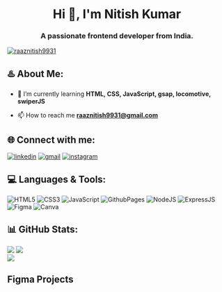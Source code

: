 
<h1 align="center">Hi 👋, I'm Nitish Kumar</h1>
<h3 align="center">A passionate frontend developer from India.</h3>


<p align="left"> <a href="https://github.com/ryo-ma/github-profile-trophy"><img src="https://github-profile-trophy.vercel.app/?username=raaznitish9931" alt="raaznitish9931" /></a> </p>



## ♨️ About Me:
- 🌱 I’m currently learning **HTML, CSS, JavaScript, gsap, locomotive, swiperJS**

- 📫 How to reach me **raaznitish9931@gmail.com**


## 🌐 Connect with me:
[![linkedin](https://img.shields.io/badge/linkedin-0A66C2?style=for-the-badge&logo=linkedin&logoColor=white)](https://twitter.com/https://www.linkedin.com/in/nitish-kumar-1a8403295/) [![gmail](https://img.shields.io/badge/Gmail-D14836?style=for-the-badge&amp;logo=gmail&amp;logoColor=white)](raaznitish9931@gmail.com) [![instagram](https://img.shields.io/badge/instagram-black?style=for-the-badge&logo=instagram&labelColor=%23000&color=%23E4405F&link=https%3A%2F%2Fwww.instagram.com%2Fiamashishgupta7%2F)](https://www.instagram.com/nitish_.63/)
<!-- [![portfolio](https://img.shields.io/badge/my_portfolio-000?style=for-the-badge&logo=ko-fi&logoColor=white)](https://muntahaportfolio.netlify.app/) -->

## 💻 Languages & Tools:
![HTML5](https://img.shields.io/badge/html5-%23E34F26.svg?style=for-the-badge&logo=html5&logoColor=white) ![CSS3](https://img.shields.io/badge/css3-%231572B6.svg?style=for-the-badge&logo=css3&logoColor=white) ![JavaScript](https://img.shields.io/badge/javascript-%23323330.svg?style=for-the-badge&logo=javascript&logoColor=%23F7DF1E) ![GithubPages](https://img.shields.io/badge/github%20pages-121013?style=for-the-badge&logo=github&logoColor=white) ![NodeJS](https://img.shields.io/badge/node.js-6DA55F?style=for-the-badge&logo=node.js&logoColor=white) ![ExpressJS](https://img.shields.io/badge/expressjs-black?style=for-the-badge&logo=express&logoColor=%23fff) ![Figma](https://img.shields.io/badge/figma-%23F24E1E.svg?style=for-the-badge&logo=figma&logoColor=white) ![Canva](https://img.shields.io/badge/Canva-%2300C4CC.svg?style=for-the-badge&logo=Canva&logoColor=white)

## 📊 GitHub Stats:

![](https://github-readme-stats.vercel.app/api?username=raaznitish9931&theme=radical&hide_border=true&include_all_commits=true&count_private=true) ![](https://github-readme-streak-stats.herokuapp.com/?user=raaznitish9931&theme=radical&hide_border=true)<br/>
![](https://github-readme-stats.vercel.app/api/top-langs/?username=raaznitish9931&theme=radical&hide_border=true&include_all_commits=true&count_private=true&layout=compact)

## Figma Projects






